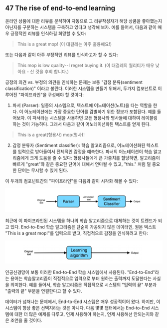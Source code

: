 ## 47 The rise of end-to-end learning

온라인 상품에 대한 리뷰를 분석하여 자동으로 그 리뷰작성자가 해당 상품을 좋아했는지 아닌지를 구분하는 시스템을 구축하고 있다고 생각해 보자. 예를 들어서, 다음과 같이 매우 긍정적인 리뷰를 인식하길 희망할 수 있다:

> This is a great mop! (이 대걸레는 아주 훌륭해요!)

또는 다음과 같이 아주 부정적인 리뷰를 인식하고자 할 수 있다:

> This mop is low quality--I regret buying it. (이 대걸레의 퀄리티가 매우 낮아요 - 산 것을 후회 합니다.)

긍정의 의견 vs. 부정의 의견을 인식하는 문제는 보통 "감정 분류(sentiment classification)" 이라고 불린다. 이러한 시스템을 만들기 위해서, 두가지 컴포넌트로 이루어진 "파이프라인"을 구성해야 할 것이다:

1. 파서 (Parser): 일종의 시스템으로, 텍스트에 어노테이션(노트)을 다는 역할을 한다. 이 어노테이션에는 가장 중요한 단어를 감별하기 위한 정보가 포함된다. 예를 들어보자. 이 파서라는 시스템을 사용하면 모든 형용사와 명사들에 대하여 레이블링 하는 것이 가능하다. 그래서 다음과 같이 어노테이션화된 텍스트를 얻게 된다.

> This is a great(형용사) mop(명사)!

2. 감정 분류자 (Sentiment classifier): 학습 알고리즘으로, 어노테이션화된 텍스트를 입력으로 받아들여서 전체적인 감정을 예측한다. 파서의 어노테이션이 학습 알고리즘에게 크게 도움을 줄 수 있다: 형용사들에게 큰 가중치를 할당하면, 알고리즘이 빠르게 "great"와 같은 중요한 단어에 대해서 연마될 수 있고, "this." 처럼 덜 중요한 단어는 무시할 수 있게 된다.

이 두개의 컴포넌트간의 "파이프라인"을 다음과 같이 시각화 해볼 수 있다:

<div style="text-align:center;">
  <img src="../img/47_1.PNG" style="text-align:center;"/>
</div>

최근에 이 파이프라인된 시스템을 하나의 학습 알고리즘으로 대체하는 것이 트렌드가 되고 있다. End-to-End 학습 알고리즘은 단순히 가공되지 않은 데이터인, 원본 텍스트 "This is a great mop!"를 입력으로 받고, 직접적으로 감정을 인식하려고 한다:

<div style="text-align:center;">
  <img src="../img/47_2.PNG" style="text-align:center;"/>
</div>

인공신경망이 보통 이러한 End-to-End 학습 시스템에서 사용된다. "End-to-End"라는 용어는 학습알고리즘이 직접적으로 입력으로 부터 원하는 출력까지 도달한다는 사실을 의미한다. 예를 들어서, 학습 알고리즘은 직접적으로 시스템의 "입력의 끝" 부분과 "출력의 끝" 부분을 연결한다고 할 수 있다.

데이터가 넘쳐나는 문제에서, End-to-End 시스템은 매우 성공적이어 왔다. 하지만, 이 시스템이 항상 좋은 선택지라는 것은 아니다. 다음 몇몇 챕터에서는 End-to-End 시스템에 대한 더 많은 예제를 다루고, 언제 사용해야 하는지, 언제 사용해선 안되는지와 같은 조언을 줄 것이다.
